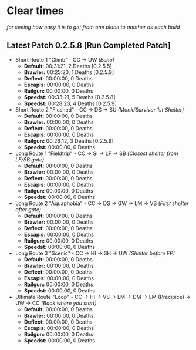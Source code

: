 # Clear times
*for seeing how easy it is to get from one place to another as each build*
## Latest Patch 0.2.5.8 [Run Completed Patch]
* Short Route 1 "Climb" - CC -> UW *(Echo)*
  * **Default:** 00:31:21, 2 Deaths [0.2.5.5]
  * **Brawler:** 00:25:20, 1 Deaths [0.2.5.9]<EXTERNAL>
  * **Deflect:** 00:00:00, 0 Deaths
  * **Escapis:** 00:00:00, 0 Deaths
  * **Railgun:** 00:00:00, 0 Deaths
  * **Speedst:** 00:33:21, 5 Deaths [0.2.5.8]
  * **Speedst:** 00:28:23, 4 Deaths [0.2.5.9]<EXTERNAL>
* Short Route 2 "Flushed" - CC -> DS -> SU *(Monk/Survivor 1st Shelter)*
  * **Default:** 00:00:00, 0 Deaths
  * **Brawler:** 00:00:00, 0 Deaths
  * **Deflect:** 00:00:00, 0 Deaths
  * **Escapis:** 00:00:00, 0 Deaths
  * **Railgun:** 00:26:12, 3 Deaths [0.2.5.9]<EXTERNAL>
  * **Speedst:** 00:00:00, 0 Deaths
* Long Route 1 "Fieldtrip" - CC -> SI -> LF -> SB *(Closest shelter from LF/SB gate)*
  * **Default:** 00:00:00, 0 Deaths
  * **Brawler:** 00:00:00, 0 Deaths
  * **Deflect:** 00:00:00, 0 Deaths
  * **Escapis:** 00:00:00, 0 Deaths
  * **Railgun:** 00:00:00, 0 Deaths  
  * **Speedst:** 00:00:00, 0 Deaths
* Long Route 2 "Aquaphobia" - CC -> DS -> GW -> LM -> VS *(First shelter after gate)*
  * **Default:** 00:00:00, 0 Deaths
  * **Brawler:** 00:00:00, 0 Deaths
  * **Deflect:** 00:00:00, 0 Deaths
  * **Escapis:** 00:00:00, 0 Deaths
  * **Railgun:** 00:00:00, 0 Deaths  
  * **Speedst:** 00:00:00, 0 Deaths
* Long Route 3 "Scenic" - CC -> HI -> SH -> UW *(Shelter before FP)*
  * **Default:** 00:00:00, 0 Deaths
  * **Brawler:** 00:00:00, 0 Deaths
  * **Deflect:** 00:00:00, 0 Deaths
  * **Escapis:** 00:00:00, 0 Deaths
  * **Railgun:** 00:00:00, 0 Deaths  
  * **Speedst:** 00:00:00, 0 Deaths
* Ultimate Route "Loop" - CC -> HI -> VS -> LM -> DM -> LM (Precipice) -> UW -> CC *(Back where you start)*
  * **Default:** 00:00:00, 0 Deaths
  * **Brawler:** 00:00:00, 0 Deaths
  * **Deflect:** 00:00:00, 0 Deaths
  * **Escapis:** 00:00:00, 0 Deaths
  * **Railgun:** 00:00:00, 0 Deaths  
  * **Speedst:** 00:00:00, 0 Deaths